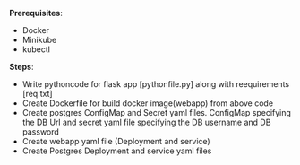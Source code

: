 **Prerequisites**:
+ Docker 
+ Minikube
+ kubectl

**Steps**:
+ Write pythoncode for flask app [pythonfile.py] along with reequirements [req.txt]
+ Create Dockerfile for build docker image(webapp) from above code
+ Create postgres ConfigMap and Secret yaml files. ConfigMap specifying the DB Url and secret yaml file specifying the DB username and DB password
+ Create webapp yaml file (Deployment and service)
+ Create Postgres Deployment and service yaml files 





